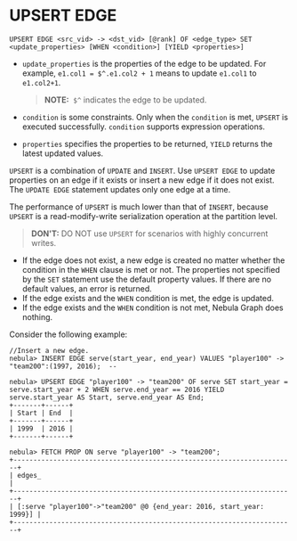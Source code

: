 # UPSERT EDGE

```ngql
UPSERT EDGE <src_vid> -> <dst_vid> [@rank] OF <edge_type> SET <update_properties> [WHEN <condition>] [YIELD <properties>]
```

- `update_properties` is the properties of the edge to be updated. For example, `e1.col1 = $^.e1.col2 + 1` means to update `e1.col1` to `e1.col2+1`.

    > **NOTE:**  `$^` indicates the edge to be updated.

- `condition` is some constraints. Only when the `condition` is met, `UPSERT` is executed successfully. `condition` supports expression operations.
- `properties` specifies the properties to be returned, `YIELD` returns the latest updated values.

`UPSERT` is a combination of `UPDATE` and `INSERT`. Use `UPSERT EDGE` to update properties on an edge if it exists or insert a new edge if it does not exist. The `UPDATE EDGE` statement updates only one edge at a time.

The performance of `UPSERT` is much lower than that of `INSERT`, because `UPSERT` is a read-modify-write serialization operation at the partition level.

>**DON'T:** DO NOT use `UPSERT` for scenarios with highly concurrent writes.

- If the edge does not exist, a new edge is created no matter whether the condition in the `WHEN` clause is met or not. The properties not specified by the `SET` statement use the default property values. If there are no default values, an error is returned.
- If the edge exists and the `WHEN` condition is met, the edge is updated.
- If the edge exists and the `WHEN` condition is not met, Nebula Graph does nothing.

Consider the following example:

```ngql
//Insert a new edge.
nebula> INSERT EDGE serve(start_year, end_year) VALUES "player100" -> "team200":(1997, 2016);  -- 

nebula> UPSERT EDGE "player100" -> "team200" OF serve SET start_year = serve.start_year + 2 WHEN serve.end_year == 2016 YIELD serve.start_year AS Start, serve.end_year AS End;
+-------+------+
| Start | End  |
+-------+------+
| 1999  | 2016 |
+-------+------+

nebula> FETCH PROP ON serve "player100" -> "team200";
+-----------------------------------------------------------------------+
| edges_                                                                |
+-----------------------------------------------------------------------+
| [:serve "player100"->"team200" @0 {end_year: 2016, start_year: 1999}] |
+-----------------------------------------------------------------------+
```
